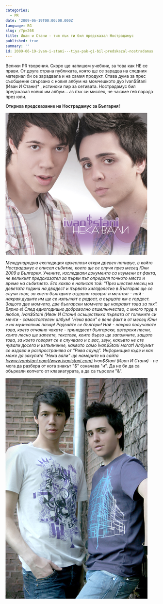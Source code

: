 ```yaml
---
categories:
  - PR
date: '2009-06-19T00:00:00.000Z'
language: BG
slug: /?p=268
title: Иван и Стани - тия пък ги бил предсказал Нострадамус
published: true
summary: ''
id: 2009-06-19-ivan-i-stani---tiya-pak-gi-bil-predskazal-nostradamus
---
```


Велики PR творения. Скоро ще напишем учебник, за това как НЕ се прави. От друга страна публиката, която ще се зарадва на следния материал би се зарадвала и на самия продукт. Става дума за прес съобщение свързано с новия албум на момчешкото дуо Ivan$Stani (Иван И Стани)\* , истински пир за сетивата. Нострадамус бил предсказал новия им албум... аз пък си мислех, че чакаме гей парада през юли.

**Откриха предсказание на Нострадамус за България!**

![mime-attachment2](https://raw.githubusercontent.com/kirilchristov/blog_images/main/2009/06/mime-attachment2.jpeg)

_Международна експедиция археолози откри древен папирус, в който Нострадамус е описал събитие, което ще се случи през месец Юни 2009 в България. Учените, изследвали документа са изумени от факта, че великият предсказател за първи път определя точното място и време на събитието. Ето какво е написал той: "През шестия месец на деветата година на двадест и първото хилядолетие в България ще се случи това, за което българите отдавна говорят и мечтаят – най - накрая душите им ще се изпълнят с радост, а сърцата им с гордост. Защото две момчета, две български момчета ще направят това за тях"._ _Вярно е! След едногодишно доброволно отшелничество, с много труд и любов, Ivan$Stani (Иван И Стани) осъществиха първата от големите си мечти - самостоятелен албум! "Нека вали" е вече факт и от месец Юни е на музикалния пазар! Радвайте се българи! Най - накрая получавате това, което отчаяно чакате - тринадесет български, авторски песни, които лесно ще запеете, текстове, които бързо ще запомните, защото това, за което говорят се е случвало и с вас, звук, какъвто не сте чували досега и изпълнение, каквото само Ivan$Stani могат! Албумът се издава и разпространява от "Рива саунд". Информация къде и как може да закупите "Нека вали" ще намерите на сайта [www.ivanistani.com](www.ivanistani.com)_ _Ivan\$Stani (Иван И Стани)_ - не мога да разбера от кога знакът "$" означава "и". Да не би да са объркали копчето от клавиатурата, а да са търсели "&".

![mime-attachment](https://raw.githubusercontent.com/kirilchristov/blog_images/main/2009/06/mime-attachment.jpeg)
